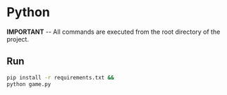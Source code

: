 # Python

**IMPORTANT** -- All commands are executed from the root directory of the project.

## Run

```bash
pip install -r requirements.txt &&
python game.py
```
